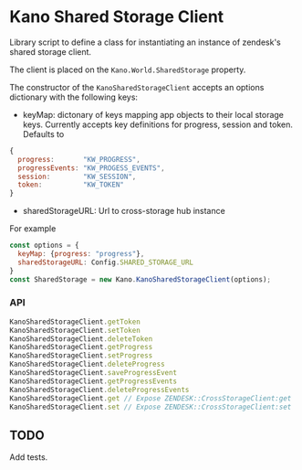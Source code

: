 # Kano Shared Storage Client
Library script to define a class for instantiating an instance of zendesk's shared storage client.

The client is placed on the `Kano.World.SharedStorage` property.

The constructor of the `KanoSharedStorageClient` accepts an options dictionary with the following keys:
* keyMap: dictonary of keys mapping app objects to their local storage keys. Currently accepts key definitions for progress, session and token. Defaults to
```js
{
  progress:       "KW_PROGRESS",
  progressEvents: "KW_PROGESS_EVENTS",
  session:        "KW_SESSION",
  token:          "KW_TOKEN"
}
```
 * sharedStorageURL: Url to cross-storage hub instance

For example
```js
const options = {
  keyMap: {progress: "progress"},
  sharedStorageURL: Config.SHARED_STORAGE_URL
}
const SharedStorage = new Kano.KanoSharedStorageClient(options);
```
### API
```js
KanoSharedStorageClient.getToken
KanoSharedStorageClient.setToken
KanoSharedStorageClient.deleteToken
KanoSharedStorageClient.getProgress
KanoSharedStorageClient.setProgress
KanoSharedStorageClient.deleteProgress
KanoSharedStorageClient.saveProgressEvent
KanoSharedStorageClient.getProgressEvents
KanoSharedStorageClient.deleteProgressEvents
KanoSharedStorageClient.get // Expose ZENDESK::CrossStorageClient:get
KanoSharedStorageClient.set // Expose ZENDESK::CrossStorageClient:set
```
## TODO
Add tests.